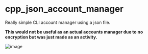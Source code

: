 # cpp_json_account_manager
Really simple CLI account manager using a json file.

**This would not be useful as an actual accounts manager due to no encryption but was just made as an activity.** 

![image](https://user-images.githubusercontent.com/53315422/213890980-2a66ac58-7269-48ea-bd6a-16009fc661bf.png)
